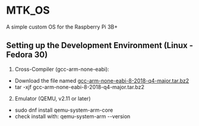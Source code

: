 # MTK_OS
A simple custom OS for the Raspberry Pi 3B+

## Setting up the Development Environment (Linux - Fedora 30)
1. Cross-Compiler (gcc-arm-none-eabi):
  - Download the file named [gcc-arm-none-eabi-8-2018-q4-major.tar.bz2](https://developer.arm.com/tools-and-software/open-source-software/developer-tools/gnu-toolchain/gnu-rm/downloads)
  - tar -xjf gcc-arm-none-eabi-8-2018-q4-major.tar.bz2

2. Emulator (QEMU, v2.11 or later)
  - sudo dnf install qemu-system-arm-core
  - check install with: qemu-system-arm --version
